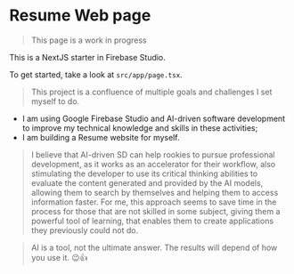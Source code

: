 # Resume Web page

> This page is a work in progress

This is a NextJS starter in Firebase Studio.

To get started, take a look at `src/app/page.tsx`.

> This project is a confluence of multiple goals and challenges I set myself to do.
 - I am using Google Firebase Studio and AI-driven software development to improve my technical knowledge and skills in these activities;
 - I am building a Resume website for myself.

> I believe that AI-driven SD can help rookies to pursue professional development, as it works as an accelerator for their workflow, also stimulating the developer to use its critical thinking abilities to evaluate the content generated and provided by the AI models, allowing them to search by themselves and helping them to access information faster. For me, this approach seems to save time in the process for those that are not skilled in some subject, giving them a powerful tool of learning, that enables them to create applications they previously could not do.

> AI is a tool, not the ultimate answer. The results will depend of how you use it. 😉👍
